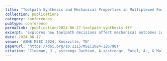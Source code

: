 ```yaml
---
title: "Toolpath Synthesis and Mechanical Properties in Multiplexed Fused Filament Fabrication"
collection: publications
category: conferences
pubtype: conference
permalink: /publication/2024-06-17-toolpath-synthesis-fff
excerpt: 'Explores how toolpath decisions affect mechanical outcomes in high-speed multiplexed FFF printing systems.'
date: 2024-06-17
venue: 'ASME MSEC 2024, Knoxville, TN'
paperurl: 'https://doi.org/10.1115/MSEC2024-126798T'
citation: 'Cleeman, J., <strong> Jackson, A.</strong>, Patel, A., & Malhotra, R. (2024). "Toolpath Synthesis and Mechanical Properties in Multiplexed Fused Filament Fabrication." <i>Proceedings of the ASME 2024 19th International Manufacturing Science and Engineering Conference</i>, Knoxville, TN.'
---
```


